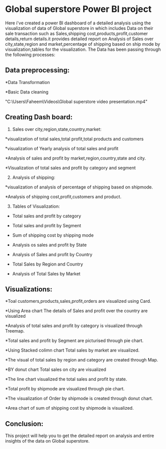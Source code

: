 # Global superstore Power BI  project
   Here i've created a power BI dashboard of a detailed analysis using the visualization of data of Global superstore in which includes 
Data on their sale transaction such as Sales,shipping cost,products,profit,customer details,return details.it provides detailed report on 
Analysis of Sales over city,state,region and market,percentage of shipping based on ship mode by visualization,tables for the visualization.
The Data has been passing through the following processes:

## Data preprocessing:
   *Data Transformation

   *Basic Data cleaning

   "C:\Users\Faheem\Videos\Global superstore video presentation.mp4"


## Creating Dash board:
 1. Sales over city,region,state,country,market:
   
 *visualization of total sales,total profit,total products and customers

 *visualization of Yearly analysis of total sales and profit

 *Analysis of sales and profit by market,region,country,state and city.

 *Visualization of total sales and profit by category and segment

2. Analysis of shipping:
   
*visualization of analysis of percentage of shipping based on shipmode.

*Analysis of shipping cost,profit,customers and product.

3. Tables of Visualization:

* Total sales and profit by category

* Total sales and profit by Segment

* Sum of shipping cost by shipping mode

* Analysis os sales and profit by State

* Analysis of Sales and profit by Country

* Total Sales by Region and Country

* Analysis of Total Sales by Market

## Visualizations:
   *Toal customers,products,sales,profit,orders are visualized using Card.

   *Using Area chart The details of Sales and profit over the country are visualized
   
   *Analysis of total sales and profit by category is visualized through Treemap.

   *Total sales and profit by Segment are picturised through pie chart.

   *Using Stacked colimn chart Total sales by market are visualized.

   *The visual of total sales by region and category are created through Map.

   *BY donut chart Total sales on city are visualized

   *The line chart visualized the total sales and profit by state.

   *Total profit by shipmode are visualized through pie chart.

   *The visualization of Order by shipmode is created through donut chart.

   *Area chart of sum of shipping cost by shipmode is visualized.
   
## Conclusion:
This project will help you to get the detailed report on analysis and entire insights of the data on Global superstore.
     
